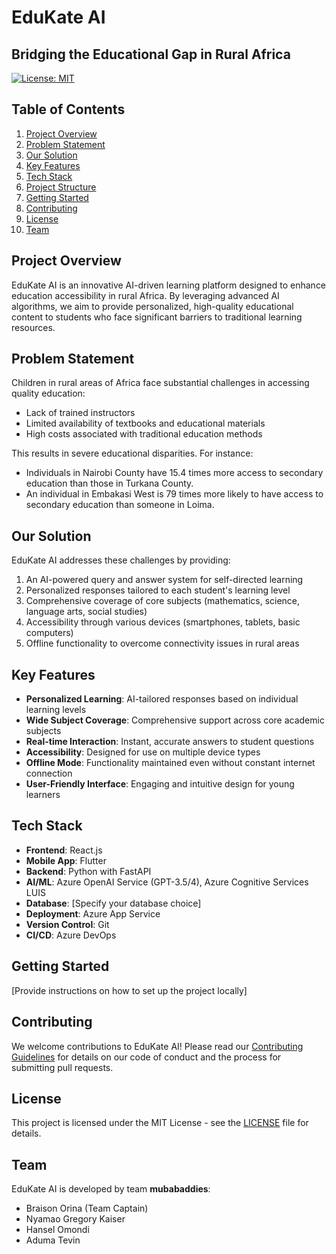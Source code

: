 # EduKate AI

## Bridging the Educational Gap in Rural Africa

[![License: MIT](https://img.shields.io/badge/License-MIT-yellow.svg)](https://opensource.org/licenses/MIT)

## Table of Contents
1. [Project Overview](#project-overview)
2. [Problem Statement](#problem-statement)
3. [Our Solution](#our-solution)
4. [Key Features](#key-features)
5. [Tech Stack](#tech-stack)
6. [Project Structure](#project-structure)
7. [Getting Started](#getting-started)
8. [Contributing](#contributing)
9. [License](#license)
10. [Team](#team)

## Project Overview

EduKate AI is an innovative AI-driven learning platform designed to enhance education accessibility in rural Africa. By leveraging advanced AI algorithms, we aim to provide personalized, high-quality educational content to students who face significant barriers to traditional learning resources.

## Problem Statement

Children in rural areas of Africa face substantial challenges in accessing quality education:

- Lack of trained instructors
- Limited availability of textbooks and educational materials
- High costs associated with traditional education methods

This results in severe educational disparities. For instance:

- Individuals in Nairobi County have 15.4 times more access to secondary education than those in Turkana County.
- An individual in Embakasi West is 79 times more likely to have access to secondary education than someone in Loima.

## Our Solution

EduKate AI addresses these challenges by providing:

1. An AI-powered query and answer system for self-directed learning
2. Personalized responses tailored to each student's learning level
3. Comprehensive coverage of core subjects (mathematics, science, language arts, social studies)
4. Accessibility through various devices (smartphones, tablets, basic computers)
5. Offline functionality to overcome connectivity issues in rural areas

## Key Features

- **Personalized Learning**: AI-tailored responses based on individual learning levels
- **Wide Subject Coverage**: Comprehensive support across core academic subjects
- **Real-time Interaction**: Instant, accurate answers to student questions
- **Accessibility**: Designed for use on multiple device types
- **Offline Mode**: Functionality maintained even without constant internet connection
- **User-Friendly Interface**: Engaging and intuitive design for young learners

## Tech Stack

- **Frontend**: React.js
- **Mobile App**: Flutter
- **Backend**: Python with FastAPI
- **AI/ML**: Azure OpenAI Service (GPT-3.5/4), Azure Cognitive Services LUIS
- **Database**: [Specify your database choice]
- **Deployment**: Azure App Service
- **Version Control**: Git
- **CI/CD**: Azure DevOps

## Getting Started

[Provide instructions on how to set up the project locally]

## Contributing

We welcome contributions to EduKate AI! Please read our [Contributing Guidelines](CONTRIBUTING.md) for details on our code of conduct and the process for submitting pull requests.

## License

This project is licensed under the MIT License - see the [LICENSE](LICENSE) file for details.

## Team

EduKate AI is developed by team **mubabaddies**:

- Braison Orina (Team Captain)
- Nyamao Gregory Kaiser
- Hansel Omondi
- Aduma Tevin
